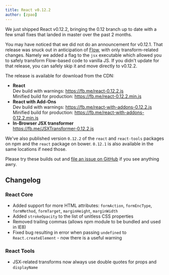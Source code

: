 ```yaml
---
title: React v0.12.2
author: [zpao]
---
```


We just shipped React v0.12.2, bringing the 0.12 branch up to date with a few small fixes that landed in master over the past 2 months.

You may have noticed that we did not do an announcement for v0.12.1. That release was snuck out in anticipation of [Flow](http://flowtype.org/), with only transform-related changes. Namely we added a flag to the `jsx` executable which allowed you to safely transform Flow-based code to vanilla JS. If you didn't update for that release, you can safely skip it and move directly to v0.12.2.

The release is available for download from the CDN:

* **React**  
  Dev build with warnings: <https://fb.me/react-0.12.2.js>  
  Minified build for production: <https://fb.me/react-0.12.2.min.js>  
* **React with Add-Ons**  
  Dev build with warnings: <https://fb.me/react-with-addons-0.12.2.js>  
  Minified build for production: <https://fb.me/react-with-addons-0.12.2.min.js>  
* **In-Browser JSX transformer**  
  <https://fb.me/JSXTransformer-0.12.2.js>

We've also published version `0.12.2` of the `react` and `react-tools` packages on npm and the `react` package on bower. `0.12.1` is also available in the same locations if need those.

Please try these builds out and [file an issue on GitHub](https://github.com/facebook/react/issues/new) if you see anything awry.

## Changelog

### React Core

* Added support for more HTML attributes: `formAction`, `formEncType`, `formMethod`, `formTarget`, `marginHeight`, `marginWidth`
* Added `strokeOpacity` to the list of unitless CSS properties
* Removed trailing commas (allows npm module to be bundled and used in IE8)
* Fixed bug resulting in error when passing `undefined` to `React.createElement` - now there is a useful warning

### React Tools

* JSX-related transforms now always use double quotes for props and `displayName`

